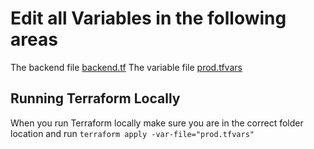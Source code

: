 # Edit all Variables in the following areas
The backend file [backend.tf](backend.tf)
The variable file [prod.tfvars](prod.tvars)

## Running Terraform Locally
When you run Terraform locally make sure you are in the correct folder location and run
```terraform apply -var-file="prod.tfvars"```